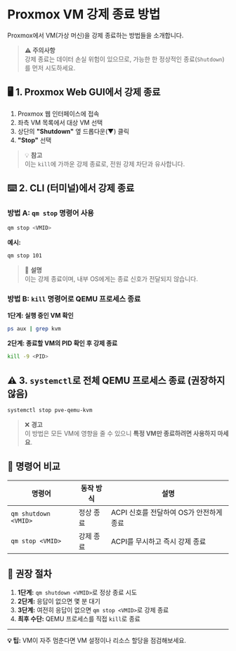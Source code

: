 # Proxmox VM 강제 종료 방법

Proxmox에서 VM(가상 머신)을 강제 종료하는 방법들을 소개합니다. 

> **⚠️ 주의사항**  
> 강제 종료는 데이터 손실 위험이 있으므로, 가능한 한 정상적인 종료(`Shutdown`)를 먼저 시도하세요.

## 🖥️ 1. Proxmox Web GUI에서 강제 종료

1. Proxmox 웹 인터페이스에 접속
2. 좌측 VM 목록에서 대상 VM 선택
3. 상단의 **"Shutdown"** 옆 드롭다운(▼) 클릭
4. **"Stop"** 선택

> 💡 **참고**  
> 이는 `kill`에 가까운 강제 종료로, 전원 강제 차단과 유사합니다.

## ⌨️ 2. CLI (터미널)에서 강제 종료

### 방법 A: `qm stop` 명령어 사용

```bash
qm stop <VMID>
```

**예시:**
```bash
qm stop 101
```

> 📝 **설명**  
> 이는 강제 종료이며, 내부 OS에게는 종료 신호가 전달되지 않습니다.

### 방법 B: `kill` 명령어로 QEMU 프로세스 종료

**1단계: 실행 중인 VM 확인**
```bash
ps aux | grep kvm
```

**2단계: 종료할 VM의 PID 확인 후 강제 종료**
```bash
kill -9 <PID>
```

## ⚠️ 3. `systemctl`로 전체 QEMU 프로세스 종료 (권장하지 않음)

```bash
systemctl stop pve-qemu-kvm
```

> ❌ **경고**  
> 이 방법은 모든 VM에 영향을 줄 수 있으니 **특정 VM만 종료하려면 사용하지 마세요**.

## 📌 명령어 비교

| 명령어 | 동작 방식 | 설명 |
|--------|-----------|------|
| `qm shutdown <VMID>` | 정상 종료 | ACPI 신호를 전달하여 OS가 안전하게 종료 |
| `qm stop <VMID>` | 강제 종료 | ACPI를 무시하고 즉시 강제 종료 |

## 🎯 권장 절차

1. **1단계:** `qm shutdown <VMID>`로 정상 종료 시도
2. **2단계:** 응답이 없으면 몇 분 대기
3. **3단계:** 여전히 응답이 없으면 `qm stop <VMID>`로 강제 종료
4. **최후 수단:** QEMU 프로세스를 직접 `kill`로 종료

---

**💡 팁:** VM이 자주 멈춘다면 VM 설정이나 리소스 할당을 점검해보세요.
